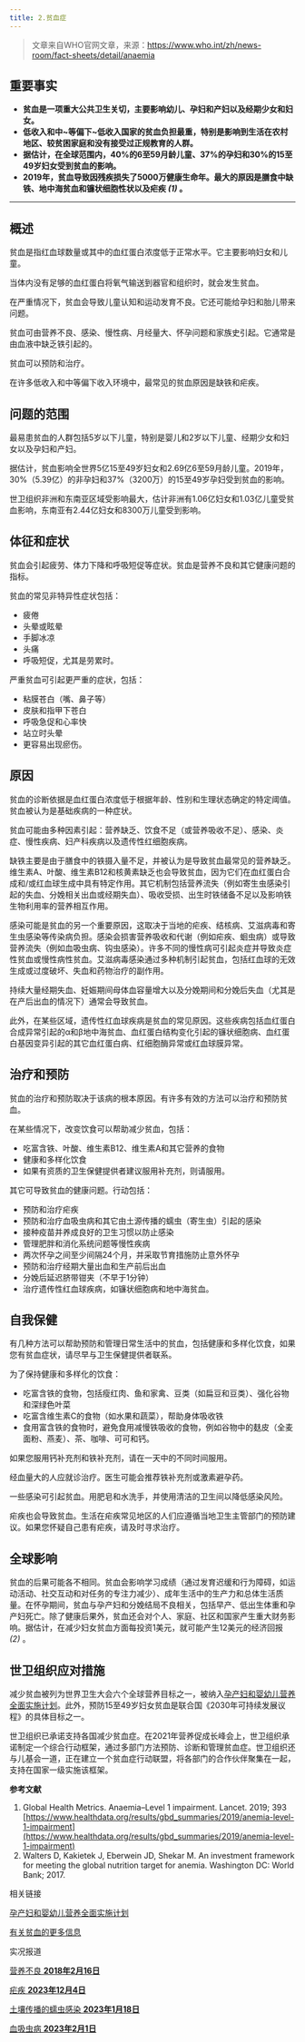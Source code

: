 ```yaml
---
title: 2.贫血症
---
```

> 文章来自WHO官网文章，来源：https://www.who.int/zh/news-room/fact-sheets/detail/anaemia

## 重要事实

* **贫血是一项重大公共卫生关切，主要影响幼儿、孕妇和产妇以及经期少女和妇女。**
* **低收入和中~等偏下~低收入国家的贫血负担最重，特别是影响到生活在农村地区、较贫困家庭和没有接受过正规教育的人群。**
* **据估计，在全球范围内，40%的6至59月龄儿童、37%的孕妇和30%的15至49岁妇女受到贫血的影响。**
* **2019年，贫血导致因残疾损失了5000万健康生命年。最大的原因是膳食中缺铁、地中海贫血和镰状细胞性状以及疟疾 *(1)* 。**

---

## 概述

贫血是指红血球数量或其中的血红蛋白浓度低于正常水平。它主要影响妇女和儿童。

当体内没有足够的血红蛋白将氧气输送到器官和组织时，就会发生贫血。

在严重情况下，贫血会导致儿童认知和运动发育不良。它还可能给孕妇和胎儿带来问题。

贫血可由营养不良、感染、慢性病、月经量大、怀孕问题和家族史引起。它通常是由血液中缺乏铁引起的。

贫血可以预防和治疗。

在许多低收入和中等偏下收入环境中，最常见的贫血原因是缺铁和疟疾。

## 问题的范围

最易患贫血的人群包括5岁以下儿童，特别是婴儿和2岁以下儿童、经期少女和妇女以及孕妇和产妇。

据估计，贫血影响全世界5亿15至49岁妇女和2.69亿6至59月龄儿童。2019年，30%（5.39亿）的非孕妇和37%（3200万）的15至49岁孕妇受到贫血的影响。

世卫组织非洲和东南亚区域受影响最大，估计非洲有1.06亿妇女和1.03亿儿童受贫血影响，东南亚有2.44亿妇女和8300万儿童受到影响。

## 体征和症状

贫血会引起疲劳、体力下降和呼吸短促等症状。贫血是营养不良和其它健康问题的指标。

贫血的常见非特异性症状包括：

* 疲倦
* 头晕或眩晕
* 手脚冰凉
* 头痛
* 呼吸短促，尤其是劳累时。

严重贫血可引起更严重的症状，包括：

* 粘膜苍白（嘴、鼻子等）
* 皮肤和指甲下苍白
* 呼吸急促和心率快
* 站立时头晕
* 更容易出现瘀伤。

## 原因

贫血的诊断依据是血红蛋白浓度低于根据年龄、性别和生理状态确定的特定阈值。贫血被认为是基础疾病的一种症状。

贫血可能由多种因素引起：营养缺乏、饮食不足（或营养吸收不足）、感染、炎症、慢性疾病、妇产科疾病以及遗传性红细胞疾病。

缺铁主要是由于膳食中的铁摄入量不足，并被认为是导致贫血最常见的营养缺乏。维生素A、叶酸、维生素B12和核黄素缺乏也会导致贫血，因为它们在血红蛋白合成和/或红血球生成中具有特定作用。其它机制包括营养流失（例如寄生虫感染引起的失血、分娩相关出血或经期失血）、吸收受损、出生时铁储备不足以及影响铁生物利用率的营养相互作用。

感染可能是贫血的另一个重要原因，这取决于当地的疟疾、结核病、艾滋病毒和寄生虫感染等传染病负担。感染会损害营养吸收和代谢（例如疟疾、蛔虫病）或导致营养流失（例如血吸虫病、钩虫感染）。许多不同的慢性病可引起炎症并导致炎症性贫血或慢性病性贫血。艾滋病毒感染通过多种机制引起贫血，包括红血球的无效生成或过度破坏、失血和药物治疗的副作用。

持续大量经期失血、妊娠期间母体血容量增大以及分娩期间和分娩后失血（尤其是在产后出血的情况下）通常会导致贫血。

此外，在某些区域，遗传性红血球疾病是贫血的常见原因。这些疾病包括血红蛋白合成异常引起的α和β地中海贫血、血红蛋白结构变化引起的镰状细胞病、血红蛋白基因变异引起的其它血红蛋白病、红细胞酶异常或红血球膜异常。

## 治疗和预防

贫血的治疗和预防取决于该病的根本原因。有许多有效的方法可以治疗和预防贫血。

在某些情况下，改变饮食可以帮助减少贫血，包括：

* 吃富含铁、叶酸、维生素B12、维生素A和其它营养的食物
* 健康和多样化饮食
* 如果有资质的卫生保健提供者建议服用补充剂，则请服用。

其它可导致贫血的健康问题。行动包括：

* 预防和治疗疟疾
* 预防和治疗血吸虫病和其它由土源传播的蠕虫（寄生虫）引起的感染
* 接种疫苗并养成良好的卫生习惯以防止感染
* 管理肥胖和消化系统问题等慢性疾病
* 两次怀孕之间至少间隔24个月，并采取节育措施防止意外怀孕
* 预防和治疗经期大量出血和生产前后出血
* 分娩后延迟脐带钳夹（不早于1分钟）
* 治疗遗传性红血球疾病，如镰状细胞病和地中海贫血。

## 自我保健

有几种方法可以帮助预防和管理日常生活中的贫血，包括健康和多样化饮食，如果您有贫血症状，请尽早与卫生保健提供者联系。

为了保持健康和多样化的饮食：

* 吃富含铁的食物，包括瘦红肉、鱼和家禽、豆类（如扁豆和豆类）、强化谷物和深绿色叶菜
* 吃富含维生素C的食物（如水果和蔬菜），帮助身体吸收铁
* 食用富含铁的食物时，避免食用减慢铁吸收的食物，例如谷物中的麸皮（全麦面粉、燕麦）、茶、咖啡、可可和钙。

如果您服用钙补充剂和铁补充剂，请在一天中的不同时间服用。

经血量大的人应就诊治疗。医生可能会推荐铁补充剂或激素避孕药。

一些感染可引起贫血。用肥皂和水洗手，并使用清洁的卫生间以降低感染风险。

疟疾也会导致贫血。生活在疟疾常见地区的人们应遵循当地卫生主管部门的预防建议。如果您怀疑自己患有疟疾，请及时寻求治疗。

## 全球影响

贫血的后果可能各不相同。贫血会影响学习成绩（通过发育迟缓和行为障碍，如运动活动、社交互动和对任务的专注力减少）、成年生活中的生产力和总体生活质量。在怀孕期间，贫血与孕产妇和分娩结局不良相关，包括早产、低出生体重和孕产妇死亡。除了健康后果外，贫血还会对个人、家庭、社区和国家产生重大财务影响。据估计，在减少妇女贫血方面每投资1美元，就可能产生12美元的经济回报 *(2)* 。

## 世卫组织应对措施

减少贫血被列为世界卫生大会六个全球营养目标之一，被纳入[孕产妇和婴幼儿营养全面实施计划](https://www.who.int/publications/i/item/WHO-NMH-NHD-14.1)。此外，预防15至49岁妇女贫血是联合国《2030年可持续发展议程》的具体目标之一。

世卫组织已承诺支持各国减少贫血症。在2021年营养促成长峰会上，世卫组织承诺制定一个综合行动框架，通过多部门方法预防、诊断和管理贫血症。世卫组织还与儿基会一道，正在建立一个贫血症行动联盟，将各部门的合作伙伴聚集在一起，支持在国家一级实施该框架。

**参考文献**

1. Global Health Metrics. Anaemia–Level 1 impairment.  Lancet. 2019; 393 [https://www.healthdata.org/results/gbd_summaries/2019/anemia-level-1-impairment](https://www.healthdata.org/results/gbd_summaries/2019/anemia-level-1-impairment)
2. Walters D, Kakietek J, Eberwein JD, Shekar M. An investment framework for meeting the global nutrition target for anemia. Washington DC: World Bank; 2017.

相关链接

[孕产妇和婴幼儿营养全面实施计划](https://apps.who.int/iris/bitstream/handle/10665/113048/WHO_NMH_NHD_14.1_chi.pdf)

[有关贫血的更多信息](https://www.who.int/zh/health-topics/anaemia#tab=tab_1)

实况报道

[营养不良 **2018年2月16日**](https://www.who.int/zh/news-room/fact-sheets/detail/malnutrition)

[疟疾 **2023年12月4日**](https://www.who.int/zh/news-room/fact-sheets/detail/malaria)

[土壤传播的蠕虫感染 **2023年1月18日**](https://www.who.int/zh/news-room/fact-sheets/detail/soil-transmitted-helminth-infections)

[血吸虫病 **2023年2月1日**](https://www.who.int/zh/news-room/fact-sheets/detail/schistosomiasis)
